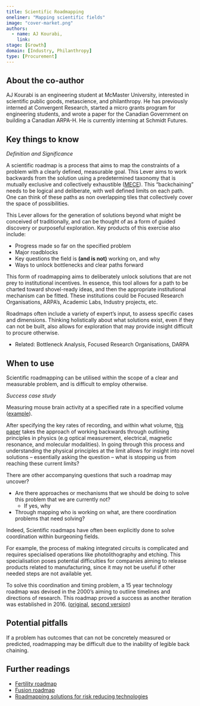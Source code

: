 ```yaml
---
title: Scientific Roadmapping
oneliner: "Mapping scientific fields"
image: "cover-market.png"
authors:
  - name: AJ Kourabi,
    link:
stage: [Growth]
domain: [Industry, Philanthropy]
type: [Procurement]
---
```


## About the co-author

AJ Kourabi is an engineering student at McMaster University, interested in scientific public goods, metascience, and philanthropy. He has previously interned at Convergent Research, started a micro grants program for engineering students, and wrote a paper for the Canadian Government on building a Canadian ARPA-H. He is currently interning at Schmidt Futures.

## Key things to know

_Definition and Significance_

A scientific roadmap is a process that aims to map the constraints of a problem with a clearly defined, measurable goal. This Lever aims to work backwards from the solution using a predetermined taxonomy that is mutually exclusive and collectively exhaustible ([MECE](https://en.wikipedia.org/wiki/MECE_principle)). This “backchaining” needs to be logical and deliberate, with well defined limits on each path. One can think of these paths as non overlapping tiles that collectively cover the space of possibilities.

This Lever allows for the generation of solutions beyond what might be conceived of traditionally, and can be thought of as a form of guided discovery or purposeful exploration. Key products of this exercise also include:

- Progress made so far on the specified problem
- Major roadblocks
- Key questions the field is **(and is not)** working on, and why
- Ways to unlock bottlenecks and clear paths forward

This form of roadmapping aims to deliberately unlock solutions that are not prey to institutional incentives. In essence, this tool allows for a path to be charted toward shovel-ready ideas, and then the appropriate institutional mechanism can be fitted. These institutions could be Focused Research Organisations, ARPA’s, Academic Labs, Industry projects, etc.

Roadmaps often include a variety of expert’s input, to assess specific cases and dimensions. Thinking holistically about what solutions exist, even if they can not be built, also allows for exploration that may provide insight difficult to procure otherwise.

- Related: Bottleneck Analysis, Focused Research Organisations, DARPA

## When to use

Scientific roadmapping can be utilised within the scope of a clear and measurable problem, and is difficult to employ otherwise.

_Success case study_

Measuring mouse brain activity at a specified rate in a specified volume ([example](Scientific%20Roadmapping%206a2b9c340a9445fdb50ac3d6a20ff125.md)).

After specifying the key rates of recording, and within what volume, t[his paper](https://www.frontiersin.org/articles/10.3389/fncom.2013.00137/full) takes the approach of working backwards through outlining principles in physics (e.g optical measurement, electrical, magnetic resonance, and molecular modalities). In going through this process and understanding the physical principles at the limit allows for insight into novel solutions – essentially asking the question – what is stopping us from reaching these current limits?

There are other accompanying questions that such a roadmap may uncover?

- Are there approaches or mechanisms that we should be doing to solve this problem that we are currently not?
  - If yes, why
- Through mapping who is working on what, are there coordination problems that need solving?

Indeed, Scientific roadmaps have often been explicitly done to solve coordination within burgeoning fields.

For example, the process of making integrated circuits is complicated and requires specialised operations like photolithography and etching. This specialisation poses potential difficulties for companies aiming to release products related to manufacturing, since it may not be useful if other needed steps are not available yet.

To solve this coordination and timing problem, a 15 year technology roadmap was devised in the 2000’s aiming to outline timelines and directions of research. This roadmap proved a success as another iteration was established in 2016. ([original](https://en.wikipedia.org/wiki/International_Technology_Roadmap_for_Semiconductors), [second version](https://en.wikipedia.org/wiki/International_Roadmap_for_Devices_and_Systems))

## Potential pitfalls


If a problem has outcomes that can not be concretely measured or predicted, roadmapping may be difficult due to the inability of legible back chaining.

## Further readings

- [Fertility roadmap](https://docs.google.com/document/d/e/2PACX-1vT1hgf95phUa4e1nqf2VTfjFmUeSBwb7mihE86cU6bE1EI-EZteWm6UmeC18PJSs3Laog4rP7qKtT1j/pub#h.r18hpvw2jn1e)
- [Fusion roadmap](Scientific%20Roadmapping%206a2b9c340a9445fdb50ac3d6a20ff125.md)
- [Roadmapping solutions for risk reducing technologies](https://www.ajkourabi.com/writings/what-is-differential-technological-development#h.lnaiz1urrk7l)
